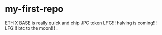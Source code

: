 # my-first-repo
ETH
X
BASE is really quick and chip
JPC token
LFG!!!
halving is coming!!!
LFG!!!
btc to the moon!!!
.
